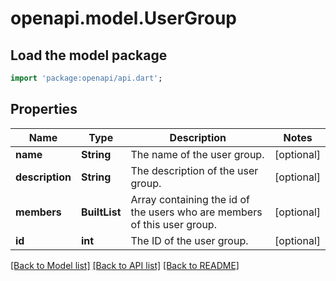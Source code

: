 # openapi.model.UserGroup

## Load the model package
```dart
import 'package:openapi/api.dart';
```

## Properties
Name | Type | Description | Notes
------------ | ------------- | ------------- | -------------
**name** | **String** | The name of the user group.  | [optional] 
**description** | **String** | The description of the user group.  | [optional] 
**members** | **BuiltList<int>** | Array containing the id of the users who are members of this user group.  | [optional] 
**id** | **int** | The ID of the user group.  | [optional] 

[[Back to Model list]](../README.md#documentation-for-models) [[Back to API list]](../README.md#documentation-for-api-endpoints) [[Back to README]](../README.md)


